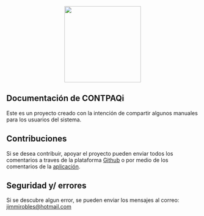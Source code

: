 <p align="center"><img src="https://i.ibb.co/GTvQdjJ/logo-2019-Mesa-de-trabajo-1.png" width="200"></p>

## Documentación de CONTPAQi

Este es un proyecto creado con la intención de compartir algunos manuales para los usuarios del sistema. 
 
## Contribuciones

Si se desea contribuir, apoyar el proyecto pueden enviar todos los comentarios a traves de la plataforma [Github](https://github.com/jimmiroblescasanova) o por medio de los comentarios de la [aplicación](http://jimmirobles.tech). 

## Seguridad y/ errores

Si se descubre algun error, se pueden enviar los mensajes al correo: jimmirobles@hotmail.com 
